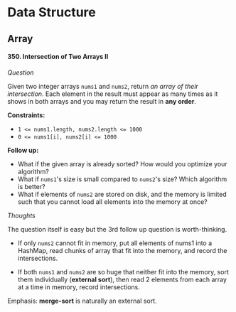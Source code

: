 # Data Structure

## Array

#### 350. Intersection of Two Arrays II

*Question*

Given two integer arrays `nums1` and `nums2`, return *an array of their intersection*. Each element in the result must appear as many times as it shows in both arrays and you may return the result in **any order**.

**Constraints:**

+ `1 <= nums1.length, nums2.length <= 1000`
+ `0 <= nums1[i], nums2[i] <= 1000`

**Follow up:**

+ What if the given array is already sorted? How would you optimize your algorithm?
+ What if `nums1`'s size is small compared to `nums2`'s size? Which algorithm is better?
+ What if elements of `nums2` are stored on disk, and the memory is limited such that you cannot load all elements into the memory at once?

*Thoughts*

The question itself is easy but the 3rd follow up question is worth-thinking.

+ If only `nums2` cannot fit in memory, put all elements of nums1 into a HashMap, read chunks of array that fit into the memory, and record the intersections.

+ If both `nums1` and `nums2` are so huge that neither fit into the memory, sort them individually (**external sort**), then read 2 elements from each array at a time in memory, record intersections.

Emphasis: **merge-sort** is naturally an external sort.
